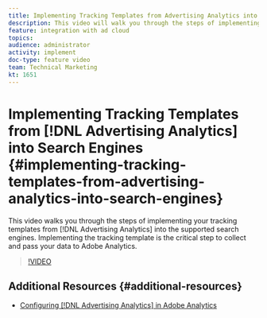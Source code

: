 ```yaml
---
title: Implementing Tracking Templates from Advertising Analytics into Search Engines
description: This video will walk you through the steps of implementing your tracking templates from Advertising Analytics into the supported Search Engines. Implementing the tracking template is the critical step to collect and pass your data to Adobe Analytics.
feature: integration with ad cloud
topics: 
audience: administrator
activity: implement
doc-type: feature video
team: Technical Marketing
kt: 1651
---
```


# Implementing Tracking Templates from [!DNL Advertising Analytics] into Search Engines {#implementing-tracking-templates-from-advertising-analytics-into-search-engines}

This video walks you through the steps of implementing your tracking templates from [!DNL Advertising Analytics] into the supported search engines. Implementing the tracking template is the critical step to collect and pass your data to Adobe Analytics.

>[!VIDEO](https://video.tv.adobe.com/v/23120/?quality=12)

## Additional Resources {#additional-resources}

* [Configuring [!DNL Advertising Analytics] in Adobe Analytics](https://helpx.adobe.com/analytics/kt/using/advertising-analytics-feature-video-configure.html)
